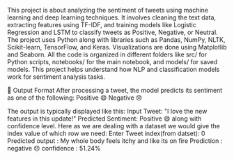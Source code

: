 This project is about analyzing the sentiment of tweets using machine learning and deep learning techniques. It involves cleaning the text data, extracting features using TF-IDF, and training models like Logistic Regression and LSTM to classify tweets as Positive, Negative, or Neutral. The project uses Python along with libraries such as Pandas, NumPy, NLTK, Scikit-learn, TensorFlow, and Keras. Visualizations are done using Matplotlib and Seaborn. All the code is organized in different folders like src/ for Python scripts, notebooks/ for the main notebook, and models/ for saved models. This project helps understand how NLP and classification models work for sentiment analysis tasks.

🧾 Output Format
After processing a tweet, the model predicts its sentiment as one of the following:
Positive 😄
Negative 😞


The output is typically displayed like this:
Input Tweet: "I love the new features in this update!"
Predicted Sentiment: Positive 😄 along with confidence level.
Here as we are dealing with a dataset we would give the index value of which row we need:
Enter Tweet index(from datset): 0
Predicted output : My whole body feels itchy and like its on fire
Prediction : negative 😞
confidence : 51.24%
